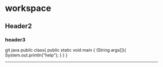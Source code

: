 # workspace

##   Header2
###  header3


git  java
pubilc class{
    public static void main
    {
        (String args[]){
                System.out.println("help");
        }
    }
}
***
